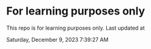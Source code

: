 # For learning purposes only
This repo is for learning purposes only.
Last updated at

Saturday, December 9, 2023 7:39:27 AM

